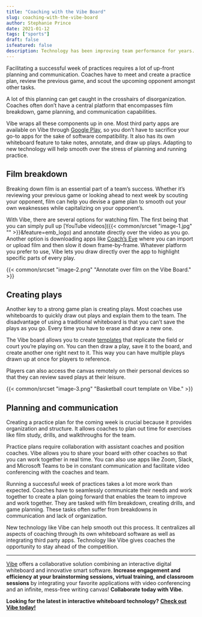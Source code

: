 ```yaml
---
title: "Coaching with the Vibe Board"
slug: coaching-with-the-vibe-board
author: Stephanie Prince
date: 2021-01-12
tags: ["sports"]
draft: false
isfeatured: false
description: Technology has been improving team performance for years. Digital whiteboards, like Vibe, take practices to the next level.
---
```




Facilitating a successful week of practices requires a lot of up-front planning and communication. Coaches have to meet and create a practice plan, review the previous game, and scout the upcoming opponent amongst other tasks. 

A lot of this planning can get caught in the crosshairs of disorganization. Coaches often don’t have a central platform that encompasses film breakdown, game planning, and communication capabilities. 

Vibe wraps all these components up in one. Most third party apps are available on Vibe through [Google Play](https://play.google.com/store), so you don’t have to sacrifice your go-to apps for the sake of software compatibility. It also has its own whiteboard feature to take notes, annotate, and draw up plays. Adapting to new technology will help smooth over the stress of planning and running practice.

## Film breakdown

Breaking down film is an essential part of a team’s success. Whether it’s reviewing your previous game or looking ahead to next week by scouting your opponent, film can help you devise a game plan to smooth out your own weaknesses while capitalizing on your opponent’s. 

With Vibe, there are several options for watching film. The first being that you can simply pull up [YouTube videos]({{< common/srcset "image-1.jpg" "" >}}&feature=emb_logo) and annotate directly over the video as you go. Another option is downloading apps like [Coach’s Eye](https://www.coachseye.com/) where you can import or upload film and then slow it down frame-by-frame. Whatever platform you prefer to use, Vibe lets you draw directly over the app to highlight specific parts of every play. 

{{< common/srcset "image-2.png" "Annotate over film on the Vibe Board." >}}



## Creating plays

Another key to a strong game plan is creating plays. Most coaches use whiteboards to quickly draw out plays and explain them to the team. The disadvantage of using a traditional whiteboard is that you can’t save the plays as you go. Every time you have to erase and draw a new one. 

The Vibe board allows you to create [templates](https://knowledge.vibe.us/using-templates) that replicate the field or court you’re playing on. You can then draw a play, save it to the board, and create another one right next to it. This way you can have multiple plays drawn up at once for players to reference. 

Players can also access the canvas remotely on their personal devices so that they can review saved plays at their leisure. 

{{< common/srcset "image-3.png" "Basketball court template on Vibe." >}}



## Planning and communication

Creating a practice plan for the coming week is crucial because it provides organization and structure. It allows coaches to plan out time for exercises like film study, drills, and walkthroughs for the team.

Practice plans require collaboration with assistant coaches and position coaches. Vibe allows you to share your board with other coaches so that you can work together in real time. You can also use apps like Zoom, Slack, and Microsoft Teams to be in constant communication and facilitate video conferencing with the coaches and team. 

Running a successful week of practices takes a lot more work than expected. Coaches have to seamlessly communicate their needs and work together to create a plan going forward that enables the team to improve and work together. They are tasked with film breakdown, creating drills, and game planning. These tasks often suffer from breakdowns in communication and lack of organization.

New technology like Vibe can help smooth out this process. It centralizes all aspects of coaching through its own whiteboard software as well as integrating third party apps. Technology like Vibe gives coaches the opportunity to stay ahead of the competition.


----------

[Vibe](https://vibe.us/) offers a collaborative solution combining an interactive digital whiteboard and innovative smart software. **Increase engagement and efficiency at your brainstorming sessions, virtual training, and classroom sessions** by integrating your favorite applications with video conferencing and an infinite, mess-free writing canvas! **Collaborate today with Vibe.**

**Looking for the latest in interactive whiteboard technology?** [**Check out Vibe today!**](https://vibe.us/order/)

